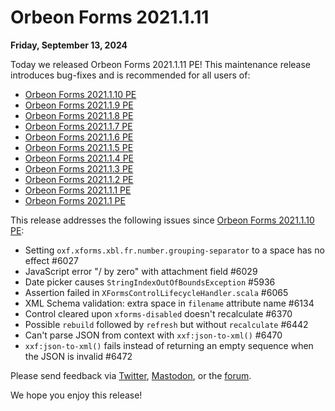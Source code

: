 # Orbeon Forms 2021.1.11

__Friday, September 13, 2024__

Today we released Orbeon Forms 2021.1.11 PE! This maintenance release introduces bug-fixes and is recommended for all users of:

- [Orbeon Forms 2021.1.10 PE](orbeon-forms-2021.1.10.md)
- [Orbeon Forms 2021.1.9 PE](orbeon-forms-2021.1.9.md)
- [Orbeon Forms 2021.1.8 PE](orbeon-forms-2021.1.8.md)
- [Orbeon Forms 2021.1.7 PE](orbeon-forms-2021.1.7.md)
- [Orbeon Forms 2021.1.6 PE](orbeon-forms-2021.1.6.md)
- [Orbeon Forms 2021.1.5 PE](orbeon-forms-2021.1.5.md)
- [Orbeon Forms 2021.1.4 PE](orbeon-forms-2021.1.4.md)
- [Orbeon Forms 2021.1.3 PE](orbeon-forms-2021.1.3.md)
- [Orbeon Forms 2021.1.2 PE](orbeon-forms-2021.1.2.md)
- [Orbeon Forms 2021.1.1 PE](orbeon-forms-2021.1.1.md)
- [Orbeon Forms 2021.1 PE](orbeon-forms-2021.1.md)

This release addresses the following issues since [Orbeon Forms 2021.1.10 PE](orbeon-forms-2021.1.10.md):

- Setting `oxf.xforms.xbl.fr.number.grouping-separator` to a space has no effect #6027
- JavaScript error "/ by zero" with attachment field #6029
- Date picker causes `StringIndexOutOfBoundsException` #5936
- Assertion failed in `XFormsControlLifecycleHandler.scala` #6065
- XML Schema validation: extra space in `filename` attribute name #6134
- Control cleared upon `xforms-disabled` doesn't recalculate #6370
- Possible `rebuild` followed by `refresh` but without `recalculate` #6442
- Can't parse JSON from context with `xxf:json-to-xml()` #6470
- `xxf:json-to-xml()` fails instead of returning an empty sequence when the JSON is invalid #6472

Please send feedback via [Twitter](https://twitter.com/orbeon), [Mastodon](https://mastodon.social/@orbeon), or the [forum](https://www.orbeon.com/community).

We hope you enjoy this release!
